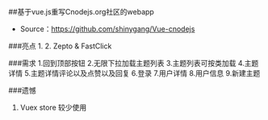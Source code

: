##基于vue.js重写Cnodejs.org社区的webapp
- Source：https://github.com/shinygang/Vue-cnodejs

###亮点
1. 
2. Zepto & FastClick

###需求
1.回到顶部按钮
2.无限下拉加载主题列表
3.主题列表可按类加载
4.主题详情
5.主题详情评论以及点赞以及回复
6.登录
7.用户详情
8.用户信息
9.新建主题

###遗憾
1. Vuex store 较少使用

